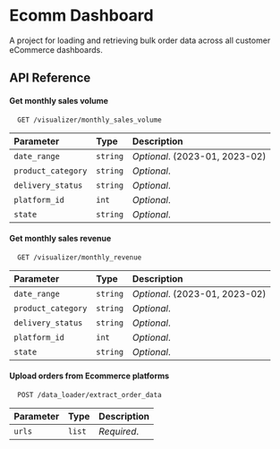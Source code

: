 
# Ecomm Dashboard

A project for loading and retrieving bulk order data across all customer eCommerce dashboards.


## API Reference

#### Get monthly sales volume

```http
  GET /visualizer/monthly_sales_volume
```

| Parameter | Type     | Description                |
| :-------- | :------- | :------------------------- |
| `date_range` | `string` | *Optional*. (2023-01, 2023-02)| 
| `product_category` | `string` | *Optional*. |
| `delivery_status` | `string` | *Optional*. |
| `platform_id` | `int` | *Optional*. |
| `state` | `string` | *Optional*. |

#### Get monthly sales revenue

```http
  GET /visualizer/monthly_revenue
```

| Parameter | Type     | Description                |
| :-------- | :------- | :------------------------- |
| `date_range` | `string` | *Optional*. (2023-01, 2023-02)| 
| `product_category` | `string` | *Optional*. |
| `delivery_status` | `string` | *Optional*. |
| `platform_id` | `int` | *Optional*. |
| `state` | `string` | *Optional*. |


#### Upload orders from Ecommerce platforms

```http
  POST /data_loader/extract_order_data
```

| Parameter | Type     | Description                |
| :-------- | :------- | :------------------------- |
| `urls` | `list` | *Required*. |
